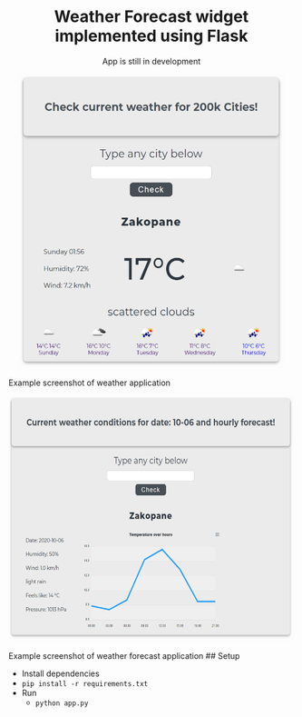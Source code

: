 <h1 align="center">Weather Forecast widget implemented using Flask
</h1>

<p style="text-align:center;"> App is still in development
</p>

<p align="center">
  <img width="470" height="518" src="https://github.com/zbigniewstefaniuk/weather_api_widget/blob/master/static/images/weatherapp.png">
</p>
Example screenshot of weather application
<p align="center">
  <img width="606" height="433" src="https://github.com/zbigniewstefaniuk/weather_api_widget/blob/master/static/images/weatherapp_chart.png">
</p>
Example screenshot of weather forecast application
## Setup

- Install dependencies
- `pip install -r requirements.txt`
- Run
  - `python app.py`
